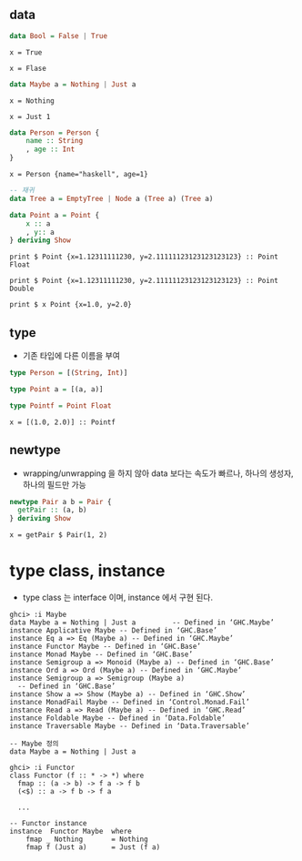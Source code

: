 ## data

```haskell
data Bool = False | True
```

`x = True`

`x = Flase`

```haskell
data Maybe a = Nothing | Just a
```

`x = Nothing`

`x = Just 1`

```haskell
data Person = Person {
    name :: String
    , age :: Int
}
```

`x = Person {name="haskell", age=1}`

```haskell
-- 재귀
data Tree a = EmptyTree | Node a (Tree a) (Tree a)
```

```haskell
data Point a = Point {
    x :: a
    , y:: a
} deriving Show
```

`print $ Point {x=1.12311111230, y=2.11111123123123123123} :: Point Float`

`print $ Point {x=1.12311111230, y=2.11111123123123123123} :: Point Double`

`print $ x Point {x=1.0, y=2.0}`

## type

- 기존 타입에 다른 이름을 부여

```haskell
type Person = [(String, Int)]
```

```haskell
type Point a = [(a, a)]

type Pointf = Point Float
```

`x = [(1.0, 2.0)] :: Pointf`

## newtype

- wrapping/unwrapping 을 하지 않아 data 보다는 속도가 빠르나, 하나의 생성자, 하나의 필드만 가능

```haskell
newtype Pair a b = Pair {
  getPair :: (a, b)
} deriving Show

```

`x = getPair $ Pair(1, 2)`

# type class, instance

- type class 는 interface 이며, instance 에서 구현 된다.

```
ghci> :i Maybe
data Maybe a = Nothing | Just a         -- Defined in ‘GHC.Maybe’
instance Applicative Maybe -- Defined in ‘GHC.Base’
instance Eq a => Eq (Maybe a) -- Defined in ‘GHC.Maybe’
instance Functor Maybe -- Defined in ‘GHC.Base’
instance Monad Maybe -- Defined in ‘GHC.Base’
instance Semigroup a => Monoid (Maybe a) -- Defined in ‘GHC.Base’
instance Ord a => Ord (Maybe a) -- Defined in ‘GHC.Maybe’
instance Semigroup a => Semigroup (Maybe a)
  -- Defined in ‘GHC.Base’
instance Show a => Show (Maybe a) -- Defined in ‘GHC.Show’
instance MonadFail Maybe -- Defined in ‘Control.Monad.Fail’
instance Read a => Read (Maybe a) -- Defined in ‘GHC.Read’
instance Foldable Maybe -- Defined in ‘Data.Foldable’
instance Traversable Maybe -- Defined in ‘Data.Traversable’
```

```
-- Maybe 정의
data Maybe a = Nothing | Just a
```

```
ghci> :i Functor
class Functor (f :: * -> *) where
  fmap :: (a -> b) -> f a -> f b
  (<$) :: a -> f b -> f a

  ...

```

```
-- Functor instance
instance  Functor Maybe  where
    fmap _ Nothing       = Nothing
    fmap f (Just a)      = Just (f a)
```
